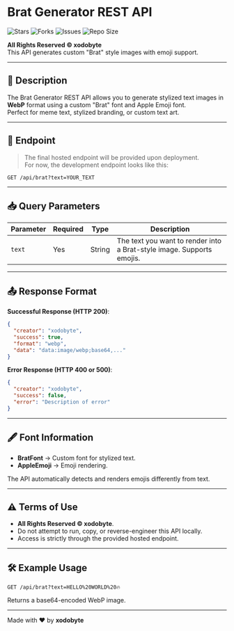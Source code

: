 # Brat Generator REST API

![Stars](https://img.shields.io/github/stars/xodobyte/OWEN?style=for-the-badge) 
![Forks](https://img.shields.io/github/forks/xodobyte/OWEN?style=for-the-badge) 
![Issues](https://img.shields.io/github/issues/xodobyte/OWEN?style=for-the-badge) 
![Repo Size](https://img.shields.io/github/repo-size/xodobyte/OWEN?style=for-the-badge)

**All Rights Reserved © xodobyte**  
This API generates custom "Brat" style images with emoji support.  

---

## 📌 Description
The Brat Generator REST API allows you to generate stylized text images in **WebP** format using a custom "Brat" font and Apple Emoji font.  
Perfect for meme text, stylized branding, or custom text art.

---

## 🔗 Endpoint
> The final hosted endpoint will be provided upon deployment.  
For now, the development endpoint looks like this:

```
GET /api/brat?text=YOUR_TEXT
```

---

## 📥 Query Parameters

| Parameter | Required | Type   | Description |
|-----------|----------|--------|-------------|
| `text`    | Yes      | String | The text you want to render into a Brat-style image. Supports emojis. |

---

## 📤 Response Format

**Successful Response (HTTP 200)**:
```json
{
  "creator": "xodobyte",
  "success": true,
  "format": "webp",
  "data": "data:image/webp;base64,..."
}
```

**Error Response (HTTP 400 or 500)**:
```json
{
  "creator": "xodobyte",
  "success": false,
  "error": "Description of error"
}
```

---

## 🖋 Font Information
- **BratFont** → Custom font for stylized text.
- **AppleEmoji** → Emoji rendering.

The API automatically detects and renders emojis differently from text.

---

## ⚠️ Terms of Use
- **All Rights Reserved © xodobyte**.
- Do not attempt to run, copy, or reverse-engineer this API locally.
- Access is strictly through the provided hosted endpoint.

---

## 🛠 Example Usage
```
GET /api/brat?text=HELLO%20WORLD%20🔥
```
Returns a base64-encoded WebP image.

---

Made with ❤️ by **xodobyte**
